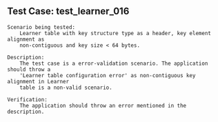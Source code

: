 Test Case: test_learner_016
-----------------------

    Scenario being tested:
        Learner table with key structure type as a header, key element alignment as
        non-contiguous and key size < 64 bytes.

    Description:
        The test case is a error-validation scenario. The application should throw a
        'Learner table configuration error' as non-contiguous key alignment in Learner
        table is a non-valid scenario.

    Verification:
        The application should throw an error mentioned in the description.